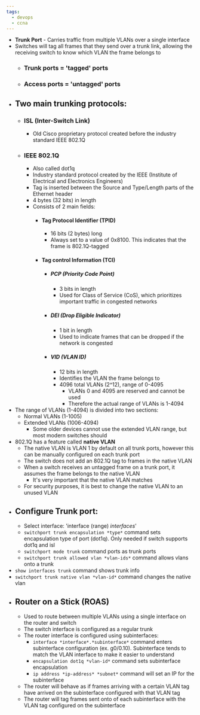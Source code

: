 ```yaml
---
tags:
  - devops
  - ccna
---
```

- **Trunk Port** - Carries traffic from multiple VLANs over a single interface
- Switches will tag all frames that they send over a trunk link, allowing the receiving switch to know which VLAN the frame belongs to
	- ### Trunk ports = 'tagged' ports
	- ### Access ports = 'untagged' ports
- ## Two main trunking protocols:
	- ### ISL (Inter-Switch Link)
		- Old Cisco proprietary protocol created before the industry standard IEEE 802.1Q
	- ### IEEE 802.1Q
		- Also called dot1q
		- Industry standard protocol created by the IEEE (Institute of Electrical and Electronics Engineers)
		- Tag is inserted between the Source and Type/Length parts of the Ethernet header
		- 4 bytes (32 bits) in length
		- Consists of 2 main fields:
			- #### Tag Protocol Identifier (TPID)
				- 16 bits (2 bytes) long
				- Always set to a value of 0x8100. This indicates that the frame is 802.1Q-tagged
			- #### Tag control Information (TCI)
				- ##### PCP (Priority Code Point)
					- 3 bits in length
					- Used for Class of Service (CoS), which prioritizes important traffic in congested networks
				- ##### DEI (Drop Eligible Indicator)
					- 1 bit in length
					- Used to indicate frames that can be dropped if the network is congested
				- ##### VID (VLAN ID)
					- 12 bits in length
					- Identifies the VLAN the frame belongs to
					- 4096 total VLANs (2^12), range of 0-4095
						- VLANs 0 and 4095 are reserved and cannot be used
						- Therefore the actual range of VLANs is 1-4094
- The range of VLANs (1-4094) is divided into two sections:
	- Normal VLANs (1-1005)
	- Extended VLANs (1006-4094)
		- Some older devices cannot use the extended VLAN range, but most modern switches should
- 802.1Q has a feature called **native VLAN**
	- The native VLAN is VLAN 1 by default on all trunk ports, however this can be manually configured on each trunk port
	- The switch does not add an 802.1Q tag to frames in the native VLAN
	- When a switch receives an untagged frame on a  trunk port, it assumes the frame belongs to the native VLAN
		- It's very important that the native VLAN matches
	- For security purposes, it is best to change the native VLAN to an unused VLAN
- ## Configure Trunk port:
	- Select interface: 'interface (range) *interfaces*'
	- `switchport trunk encapsulation *type*` command sets encapsulation type of port (dot1q). Only needed if switch supports dot1q and isl
	- `switchport mode trunk` command ports as trunk ports
	- `switchport trunk allowed vlan *vlan-ids*` command allows vlans onto a trunk
- `show interfaces trunk` command shows trunk info
- `switchport trunk native vlan *vlan-id*` command changes the native vlan
- ## Router on a Stick (ROAS)
	- Used to route between multiple VLANs using a single interface on the router and switch
	- The switch interface is configured as a regular trunk
	- The router interface is configured using subinterfaces:
		- `interface *interface*.*subinterface*` command enters subinterface configuration (ex. g0/0.10). Subinterface tends to match the VLAN interface to make it easier to understand
		- `encapsulation dot1q *vlan-id*` command sets subinterface encapsulation 
		- `ip address *ip-address* *subnet*` command will set an IP for the subinterface
	- The router will behave as if frames arriving with a certain VLAN tag have arrived on the subinterface configured with that VLAN tag
	- The router will tag frames sent onto of each subinterface with the VLAN tag configured on the subinterface